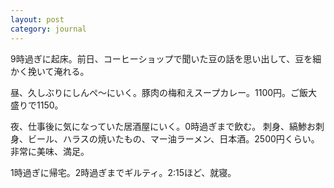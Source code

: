 ```yaml
---
layout: post
category: journal
---
```


9時過ぎに起床。前日、コーヒーショップで聞いた豆の話を思い出して、豆を細かく挽いて淹れる。

昼、久しぶりにしんぺ〜にいく。豚肉の梅和えスープカレー。1100円。ご飯大盛りで1150。

夜、仕事後に気になっていた居酒屋にいく。0時過ぎまで飲む。
刺身、縞鯵お刺身、ビール、ハラスの焼いたもの、マー油ラーメン、日本酒。2500円くらい。非常に美味、満足。

1時過ぎに帰宅。2時過ぎまでギルティ。2:15ほど、就寝。

